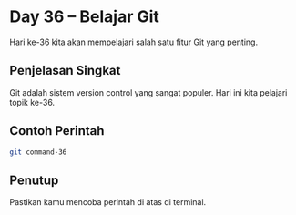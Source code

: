# Day 36 – Belajar Git

Hari ke-36 kita akan mempelajari salah satu fitur Git yang penting.

## Penjelasan Singkat

Git adalah sistem version control yang sangat populer. Hari ini kita pelajari topik ke-36.

## Contoh Perintah

```bash
git command-36
```

## Penutup

Pastikan kamu mencoba perintah di atas di terminal.
